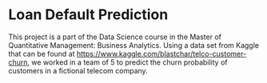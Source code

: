 # Loan Default Prediction
This project is a part of the Data Science course in the Master of Quantitative Management: Business Analytics. Using a data set from Kaggle that can be found at https://www.kaggle.com/blastchar/telco-customer-churn, we worked in a team of 5 to predict the churn probability of customers in a fictional telecom company.

